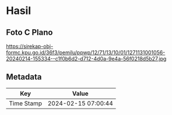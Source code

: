 # Hasil

## Foto C Plano

https://sirekap-obj-formc.kpu.go.id/36f3/pemilu/ppwp/12/71/13/10/01/1271131001056-20240214-155334--c1f0b6d2-d712-4d0a-9e4a-56f0218d5b27.jpg


## Metadata

| Key        | Value               |
| ---------- | ------------------- |
| Time Stamp | 2024-02-15 07:00:44 |



